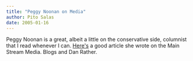 ```yaml
---
title: "Peggy Noonan on Media"
author: Pito Salas
date: 2005-01-16
---
```


Peggy Noonan is a great, albeit a little on the conservative side, columnist
that I read whenever I can.
[Here's](<http://www.opinionjournal.com/columnists/pnoonan/>) a good article
she wrote on the Main Stream Media. Blogs and Dan Rather.


